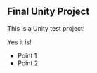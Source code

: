 Final Unity Project
--------------------

This is a Unity test project!

Yes it is!

* Point 1
* Point 2